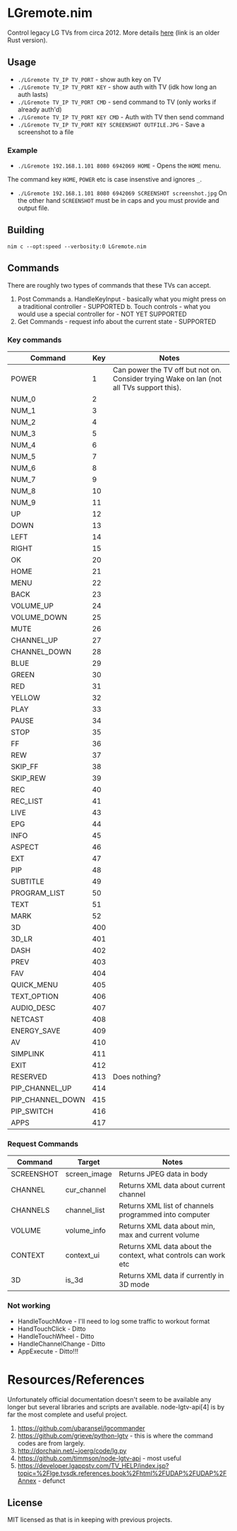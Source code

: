 # LGremote.nim

Control legacy LG TVs from circa 2012. More details [here](https://github.com/ali-raheem/LGRemote.rs) (link is an older Rust version).

## Usage

* `./LGremote TV_IP TV_PORT` - show auth key on TV
* `./LGremote TV_IP TV_PORT KEY` - show auth with TV (idk how long an auth lasts)
* `./LGremote TV_IP TV_PORT CMD` - send command to TV (only works if already auth'd)
* `./LGremote TV_IP TV_PORT KEY CMD` - Auth with TV then send command
* `./LGremote TV_IP TV_PORT KEY SCREENSHOT OUTFILE.JPG` - Save a screenshot to a file

### Example

* `./LGremote 192.168.1.101 8080 6942069 HOME` - Opens the `HOME` menu.

The command key `HOME`, `POWER` etc is case insenstive and ignores `_`.

* `./LGremote 192.168.1.101 8080 6942069 SCREENSHOT screenshot.jpg`
On the other hand `SCREENSHOT` must be in caps and you must provide and output file.

## Building

`nim c --opt:speed --verbosity:0 LGremote.nim`

## Commands

There are roughly two types of commands that these TVs can accept.
1. Post Commands
  a. HandleKeyInput - basically what you might press on a traditional controller - SUPPORTED
  b. Touch controls - what you would use a special controller for - NOT YET SUPPORTED
2. Get Commands - request info about the current state - SUPPORTED

### Key commands

| Command | Key | Notes |
| --------|-----|------ |
| POWER | 1 | Can power the TV off but not on. Consider trying Wake on lan (not all TVs support this). |
| NUM_0 | 2 |  |
| NUM_1 | 3 |  |
| NUM_2 | 4 |  |
| NUM_3 | 5 |  |
| NUM_4 | 6 |  |
| NUM_5 | 7 |  |
| NUM_6 | 8 |  |
| NUM_7 | 9 |  |
| NUM_8 | 10 |  |
| NUM_9 | 11 | |
| UP | 12 |  |
| DOWN | 13 |  |
| LEFT | 14 |  |
| RIGHT | 15 |  |
| OK | 20 |  |
| HOME | 21 |  |
| MENU | 22 |  |
| BACK | 23 |  |
| VOLUME_UP | 24 |  |
| VOLUME_DOWN | 25 |  |
| MUTE | 26 |  |
| CHANNEL_UP | 27 |  |
| CHANNEL_DOWN | 28 |  |
| BLUE | 29 |  |
| GREEN | 30 |  |
| RED | 31 |  |
| YELLOW | 32 |  |
| PLAY | 33 |  |
| PAUSE | 34 |  |
| STOP | 35 |  |
| FF | 36 |  |
| REW | 37 |  |
| SKIP_FF | 38 |  |
| SKIP_REW | 39 |  |
| REC | 40 |  |
| REC_LIST | 41 |  |
| LIVE | 43 |  |
| EPG | 44 |  |
| INFO | 45 |  |
| ASPECT | 46 |  |
| EXT | 47 |  |
| PIP | 48 |  |
| SUBTITLE | 49 |  |
| PROGRAM_LIST | 50 |  |
| TEXT | 51 |  |
| MARK | 52 |  |
| 3D | 400 |  |
| 3D_LR | 401 |  |
| DASH | 402 |  |
| PREV | 403 |  |
| FAV | 404 |  |
| QUICK_MENU | 405 |  |
| TEXT_OPTION | 406 |  |
| AUDIO_DESC | 407 |  |
| NETCAST | 408 |  |
| ENERGY_SAVE | 409 |  |
| AV | 410 |  |
| SIMPLINK | 411 |  |
| EXIT | 412 |  |
| RESERVED | 413 | Does nothing? |
| PIP_CHANNEL_UP | 414 |  |
| PIP_CHANNEL_DOWN | 415 |  |
| PIP_SWITCH | 416 |  |
| APPS | 417 |  |

### Request Commands

| Command | Target | Notes |
|---------|--------|-------|
| SCREENSHOT | screen_image | Returns JPEG data in body |
| CHANNEL | cur_channel | Returns XML data about current channel |
| CHANNELS | channel_list | Returns XML list of channels programmed into computer |
| VOLUME | volume_info | Returns XML data about min, max and current volume |
| CONTEXT | context_ui | Returns XML data about the context, what controls can work etc |
| 3D | is_3d | Returns XML data if currently in 3D mode |

### Not working

* HandleTouchMove - I'll need to log some traffic to workout format
* HandTouchClick - Ditto
* HandleTouchWheel - Ditto
* HandleChannelChange - Ditto
* AppExecute - Ditto!!!

# Resources/References
Unfortunately official documentation doesn't seem to be available any longer but several libraries and scripts are available. node-lgtv-api[4]  is by far the most complete and useful project.
1. https://github.com/ubaransel/lgcommander
2. https://github.com/grieve/python-lgtv - this is where the command codes are from largely.
3. http://dorchain.net/~joerg/code/lg.py
4. https://github.com/timmson/node-lgtv-api - most useful
5. https://developer.lgappstv.com/TV_HELP/index.jsp?topic=%2Flge.tvsdk.references.book%2Fhtml%2FUDAP%2FUDAP%2FAnnex - defunct

## License
MIT licensed as that is in keeping with previous projects.
